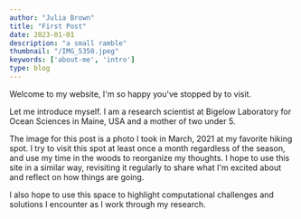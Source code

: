 ```yaml
---
author: "Julia Brown"
title: "First Post"
date: 2023-01-01
description: "a small ramble"
thumbnail: "/IMG_5350.jpeg"
keywords: ['about-me', 'intro']
type: blog
---
```


Welcome to my website, I'm so happy you've stopped by to visit.

Let me introduce myself. I am a research scientist at Bigelow Laboratory for Ocean Sciences in Maine, USA and a mother of two under 5. 

The image for this post is a photo I took in March, 2021 at my favorite hiking spot. I try to visit this spot at least once a month regardless of the season, and use my time in the woods to reorganize my thoughts. I hope to use this site in a similar way, revisiting it regularly to share what I'm excited about and reflect on how things are going.

I also hope to use this space to highlight computational challenges and solutions I encounter as I work through my research. 


